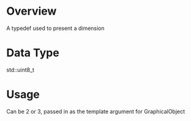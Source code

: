 # Overview
A typedef used to present a dimension

# Data Type
std::uint8_t

# Usage
Can be 2 or 3, passed in as the template argument for GraphicalObject